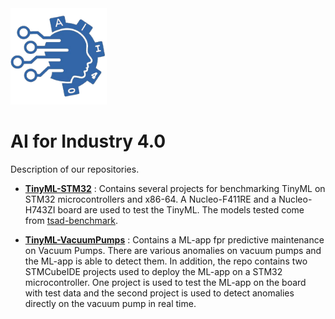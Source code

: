 <img width=154 src="https://github.com/AII4-0/.github/blob/main/profile/images/logo.png" alt="AII4.0"/>

# AI for Industry 4.0

Description of our repositories.

- **[TinyML-STM32](https://github.com/AII4-0/TinyML-STM32)** : Contains several projects for benchmarking TinyML on STM32 microcontrollers and x86-64. A Nucleo-F411RE and a Nucleo-H743ZI board are used to test the TinyML. The models tested come from [tsad-benchmark](https://github.com/AII4-0/tsad-benchmark).

- **[TinyML-VacuumPumps](https://github.com/AII4-0/TinyML-VacuumPumps)** : Contains a ML-app fpr predictive maintenance on Vacuum Pumps. There are various anomalies on vacuum pumps and the ML-app is able to detect them. In addition, the repo contains two STMCubeIDE projects used to deploy the ML-app on a STM32 microcontroller. One project is used to test the ML-app on the board with test data and the second project is used to detect anomalies directly on the vacuum pump in real time.

